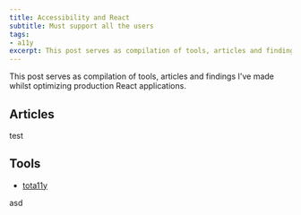```yaml
---
title: Accessibility and React
subtitle: Must support all the users
tags:
- a11y
excerpt: This post serves as compilation of tools, articles and findings made whilst optimizing production React applications
---
```


This post serves as compilation of tools, articles and findings I've made whilst optimizing production React applications.

## Articles
test

## Tools

- [tota11y](https://khan.github.io/tota11y/)

asd
